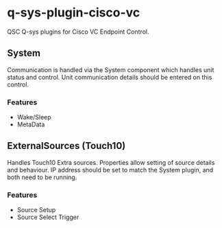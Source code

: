 # q-sys-plugin-cisco-vc

QSC Q-sys plugins for Cisco VC Endpoint Control.

## System

Communication is handled via the System component which handles unit status and control. Unit communication details should be entered on this control.

### Features

- Wake/Sleep
- MetaData

## ExternalSources (Touch10)

Handles Touch10 Extra sources. Properties allow setting of source details and behaviour. IP address should be set to match the System plugin, and both need to be running.

### Features

- Source Setup
- Source Select Trigger
